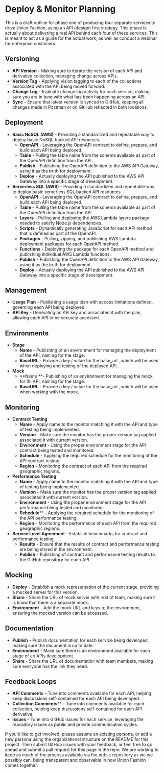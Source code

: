 # Deploy & Monitor Planning

This is a draft outline for phase one of producing four separate services to drive Union Fashion, using an API (design) first strategy. This phase is actually about delivering a real API behind each four of these services. This is meant to act as a guide for the actual work, as well as conduct a webinar for enterprise customers.

## Versioning

* **API Version** - Making sure to iterate the version of each API and derivative collection, managing change across APIs.
* **Version Tag** - Applying vision tagging to each of the collections associated with the API being moved forward.
* **Change Log** - Evaluate change log activity for each service, making sure you are in tune with what has been happening across an API.
* **Sync** - Ensure that latest version is synced to GitHub, keeping all changes made in Postman or on GitHub reflected in both locations.

## Deployment

* **Basic NoSQL (AWS)** - Providing a standardized and repeatable way to deploy basic NoSQL backed API resources.
    * **OpenAPI** - Leveraging the OpenAPI contract to define, prepare, and build each API being deployed.
    * **Table** - Pulling the table name from the schema available as part of the OpenAPI definition from the API.
    * **Publish** - Publishing the OpenAPI definition to the AWS API Gateway, using it as the truth for deployment.
    * **Deploy** - Actually deploying the API published to the AWS API Gateway into a specific stage of development.
* **Serverless SQL (AWS)** - Providing a standardized and repeatable way to deploy basic serverless SQL backed API resources.
    * **OpenAPI** - Leveraging the OpenAPI contract to define, prepare, and build each API being deployed.
    * **Table** - Pulling the table name from the schema available as part of the OpenAPI definition from the API.
    * **Layers** - Pulling and deploying the AWS Lambda layers package needed to satisfy Node.js dependencies.
    * **Scripts** - Dynamically generating JavaScript for each API method that is defined as part of the OpenAPI.
    * **Packages** - Pulling, zipping, and publishing AWS Lambda deployment packages for each OpenAPI method.
    * **Functions** - Deploying the package for each OpenAPI method and publishing individual AWS Lambda functions.
    * **Publish** - Publishing the OpenAPI definition to the AWS API Gateway, using it as the truth for deployment.
    * **Deploy** - Actually deploying the API published to the AWS API Gateway into a specific stage of development.

## Management

* **Usage Plan** - Publishing a usage plan with access limitations defined, governing each API being deployed.
* **API Key** - Generating an API key and associated it with the plan, allowing each API to be securely accessed.

## Environments

* **Stage**
    * **Name** - Publishing of an environment for managing the deployment of the API, naming for the stage.
    * **BaseURL** - Provide a key / value for the base_url , which will be used when deploying and testing of the deployed API.
* **Mock**
    * **Name **- Publishing of an environment for managing the mock for thi API, naming for the stage.
    * **BaseURL** - Provide a key / value for the base_url , which will be used when working with the mock.

## Monitoring

* **Contract Testing**
    * **Name** - Apply name to the monitor matching it with the API and type of testing being implemented.
    * **Version** - Make sure the monitor has the proper version tag applied associated it with current version.
    * **Environment** - Using the proper environment stage for the API contract being tested and monitored.
    * **Schedule** - Applying the required schedule for the monitoring of the API contract testing.
    * **Region** -  Monitoring the contract of each API from the required geographic regions.
* **Performance Testing**
    * **Name** - Apply name to the monitor matching it with the API and type of testing being implemented.
    * **Version** - Make sure the monitor has the proper version tag applied associated it with current version.
    * **Environment** - Using the proper environment stage for the API performance being tested and monitored.
    * **Schedule**** - Applying the required schedule for the monitoring of the API performance testing.
    * **Region** -  Monitoring the performance of each API from the required geographic regions.
* **Service Level Agreement** - Establish benchmarks for contract and performance testing.
    * **Results** - Ensure that the results of contract and performance testing are being stored in the environment.
    * **Publish** - Publishing of contract and performance testing results to the GitHub repository for each API.

## Mocking

* **Deploy** - Establish a mock representation of the current stage, providing a mocked server for this version.
* **Share** - Share the URL of mock server with rest of team, making sure it is know that there is a separate mock.
* **Environment** - Add the mock URL and keys to the environment, ensuring the mocked version can be accessed.

## Documentation

* **Publish** - Publish documentation for each service being developed, making sure the document is up to date.
* **Environment** - Make sure there is an environment available for each stage of an APIs development.
* **Share** - Share the URL of documentation with team members, making sure everyone has the link they need.

## Feedback Loops

* **API Comments** - Tune into comments available for each API, helping keep discussions self-contained for each API being developed.
* **Collection Comments**** - Tune into comments available for each collection, helping keep discussions self-contained for each API derivative.
* **Issues** - Tune into GitHub issues for each service, leveraging the repository issues as public and private communication cycles.

If you'd like to get involved, please assume an existing persona, or add a new persona using the organizational structure on the README for this project. Then submit GitHub issues with your feedback, or feel free to go ahead and submit a pull request for this page in the repo. We are working to keep as much of the process available via the public repository as we we possibly can, being transparent and observable in how Union Fashion comes together.

